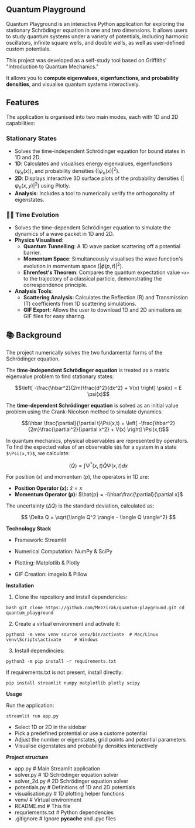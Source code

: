 ## Quantum Playground

Quantum Playground is an interactive Python application for exploring the stationary Schrödinger equation in one and two dimensions. It allows users to study quantum systems under a variety of potentials, including harmonic oscillators, infinite square wells, and double wells, as well as user-defined custom potentials.

This project was developed as a self-study tool based on Griffiths' "Introduction to Quantum Mechanics."

It allows you to **compute eigenvalues, eigenfunctions, and probability densities**, and visualise quantum systems interactively.

## Features

The application is organised into two main modes, each with 1D and 2D capabilities:

### Stationary States
- Solves the time-independent Schrödinger equation for bound states in 1D and 2D.
- **1D**: Calculates and visualises energy eigenvalues, eigenfunctions ($ψ_n(x)$), and probability densities ($|\psi_n(x)|^2$).
- **2D**: Displays interactive 3D surface plots of the probability densities ($|\psi_n(x,y)|^2$) using Plotly.
- **Analysis**: Includes a tool to numerically verify the orthogonality of eigenstates.

### 🏃‍♂️ Time Evolution
- Solves the time-dependent Schrödinger equation to simulate the dynamics of a wave packet in 1D and 2D.
- **Physics Visualised**:
  - **Quantum Tunnelling**: A 1D wave packet scattering off a potential barrier.
  - **Momentum Space**: Simultaneously visualises the wave function's evolution in momentum space ($|\phi(p,t)|^2$).
  - **Ehrenfest's Theorem**: Compares the quantum expectation value `<x>` to the trajectory of a classical particle, demonstrating the correspondence principle.
- **Analysis Tools**:
  - **Scattering Analysis**: Calculates the Reflection (R) and Transmission (T) coefficients from 1D scattering simulations.
  - **GIF Export**: Allows the user to download 1D and 2D animations as GIF files for easy sharing.


## 📚 Background

The project numerically solves the two fundamental forms of the Schrödinger equation.

The **time-independent Schrödinger equation** is treated as a matrix eigenvalue problem to find stationary states:
```math
\left[ -\frac{\hbar^2}{2m}\frac{d^2}{dx^2} + V(x) \right] \psi(x) = E \psi(x)
```
The **time-dependent Schrödinger equation** is solved as an initial value problem using the Crank-Nicolson method to simulate dynamics:

```math
i\hbar \frac{\partial}{\partial t}\Psi(x,t) = \left[ -\frac{\hbar^2}{2m}\frac{\partial^2}{\partial x^2} + V(x) \right] \Psi(x,t)
```

In quantum mechanics, physical observables are represented by operators. To find the expected value of an observable `$Q$` for a system in a state `$\Psi(x,t)$`, we calculate:

$$
\langle Q \rangle = \int \Psi^*(x,t) \hat{Q} \Psi(x,t) dx
$$

For position ($x$) and momentum ($p$), the operators in 1D are:

* **Position Operator ($x$):** $\hat{x} = x$
* **Momentum Operator ($p$):** $\hat{p} = -i\hbar\frac{\partial}{\partial x}$

The uncertainty ($\Delta Q$) is the standard deviation, calculated as:

$$
\Delta Q = \sqrt{\langle Q^2 \rangle - \langle Q \rangle^2}
$$

**Technology Stack**

- Framework: Streamlit

- Numerical Computation: NumPy & SciPy

- Plotting: Matplotlib & Plotly

- GIF Creation: imageio & Pillow

**Installation**

1. Clone the repository and install dependencies:

</pre>```bash
git clone https://github.com/Mezzirak/quantum-playground.git
cd quantum_playground```</pre>

2. Create a virtual environment and activate it:

</pre>```
python3 -m venv venv
source venv/bin/activate  # Mac/Linux
venv\Scripts\activate     # Windows ```</pre>

3. Install dependincies:
   
</pre>```python3 -m pip install -r requirements.txt```</pre>

If requirements.txt is not present, install directly:

</pre>```pip install streamlit numpy matplotlib plotly scipy```</pre>

**Usage**

Run the application:

</pre>```streamlit run app.py```</pre>

- Select 1D or 2D in the sidebar
- Pick a predefined protential or use a custome potential
- Adjust the number or eigenstates, grid points and potential parameters
- Visualise eigenstates and probability densities interactively

**Project structure**

- app.py                  # Main Streamlit application
- solver.py               # 1D Schrödinger equation solver
- solver_2d.py            # 2D Schrödinger equation solver
- potentials.py           # Definitions of 1D and 2D potentials
- visualisation.py        # 1D plotting helper functions
- venv/                   # Virtual environment
- README.md               # This file
- requriements.txt        # Python dependencies
- .gitignore              # Ignore __pycache__ and .pyc files




